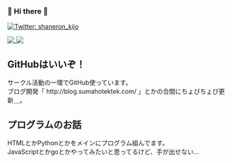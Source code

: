 ### 👋 Hi there 👋

<p>
  <a href="https://twitter.com/shaneron_kijo" target="_blank">
    <img alt="Twitter: shaneron_kijo" src="https://img.shields.io/twitter/follow/shaneron_kijo.svg?style=social" />
  </a>
</p>

<a href="https://github.com/Unigmos">
  <img align="top" src="https://github-readme-stats.vercel.app/api?username=Unigmos&show_icons=true&title_color=7f7f7f&icon_color=7f7f7f&text_color=7f7f7f&bg_color=00000000&hide_border=true" />
</a>
<a href="https://github.com/Unigmos?tab=repositories">
  <img align="top" src="https://github-readme-stats.vercel.app/api/top-langs/?username=Unigmos&title_color=7f7f7f&icon_color=7f7f7f&text_color=7f7f7f&bg_color=00000000&hide_border=true" />
</a>


<h2>GitHubはいいぞ！</h2>
サークル活動の一環でGitHub使っています。<br>
ブログ開発「 http://blog.sumahotektek.com/ 」とかの合間にちょびちょび更新＿。

<h2>プログラムのお話</h2>
HTMLとかPythonとかをメインにプログラム組んでます。<br>
JavaScriptとかgoとかやってみたいと思ってるけど、手が出せない…



<!--
**Unigmos/Unigmos** is a ✨ _special_ ✨ repository because its `README.md` (this file) appears on your GitHub profile.

Here are some ideas to get you started:

- 🔭 I’m currently working on ...
- 🌱 I’m currently learning ...
- 👯 I’m looking to collaborate on ...
- 🤔 I’m looking for help with ...
- 💬 Ask me about ...
- 📫 How to reach me: ...
- 😄 Pronouns: ...
- ⚡ Fun fact: ...
-->
